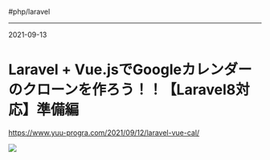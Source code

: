 #php/laravel

---
2021-09-13

# Laravel + Vue.jsでGoogleカレンダーのクローンを作ろう！！【Laravel8対応】準備編

https://www.yuu-progra.com/2021/09/12/laravel-vue-cal/

![](https://i0.wp.com/www.yuu-progra.com/storage/2021/09/google-calendar-clone.png?resize=599%2C400&ssl=1)